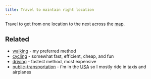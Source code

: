 ```yaml
---
title: Travel to maintain right location
---
```

Travel to get from one location to the next across the [map](/environment).

## Related
- [walking](/walking) - my preferred method
- [cycling](/cycling) - somewhat fast, efficient, cheap, and fun
- [driving](/driving) - fastest method, most expensive
- [public-transportation](/public-transportation) - i'm in the [USA](/USA) so I mostly ride in taxis and airplanes









